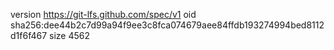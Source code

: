 version https://git-lfs.github.com/spec/v1
oid sha256:dee44b2c7d99a94f9ee3c8fca074679aee84ffdb193274994bed8112d1f6f467
size 4562
